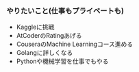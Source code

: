 ### やりたいこと(仕事もプライベートも)

- Kaggleに挑戦
- AtCoderのRatingあげる
- CouseraのMachine Learningコース進める
- Golangに詳しくなる
- Pythonや機械学習を仕事でもやる
